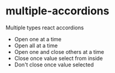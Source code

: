 # multiple-accordions

Multiple types react accordions

* Open one at a time
* Open all at a time
* Open one and close others at a time
* Close once value select from inside
* Don't close once value selected